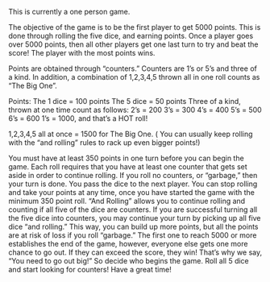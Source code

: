 This is currently a one person game.

The objective of the game is to be the first player to get 5000 points. This is done through rolling the five dice, and earning points. Once a player goes over 5000 points, then all other players get one last turn to try and beat the score! The player with the most points wins.

Points are obtained through “counters.” Counters are 1’s or 5’s and three of a kind. In addition, a combination of 1,2,3,4,5 thrown all in one roll counts as “The Big One”.

Points:
The 1 dice = 100 points
The 5 dice = 50 points
Three of a kind, thrown at one time count as follows:
2’s = 200
3’s = 300
4’s = 400
5’s = 500
6’s = 600
1’s = 1000, and that’s a HOT roll!

1,2,3,4,5 all at once = 1500 for The Big One. ( You can usually keep rolling with the “and rolling” rules to rack up even bigger points!)

You must have at least 350 points in one turn before you can begin the game.
Each roll requires that you have at least one counter that gets set aside in order to continue rolling.
If you roll no counters, or “garbage,” then your turn is done. You pass the dice to the next player.
You can stop rolling and take your points at any time, once you have started the game with the minimum 350 point roll.
“And Rolling” allows you to continue rolling and counting if all five of the dice are counters. If you are successful turning all the five dice into counters, you may continue your turn by picking up all five dice “and rolling.” This way, you can build up more points, but all the points are at risk of loss if you roll “garbage.”
The first one to reach 5000 or more establishes the end of the game, however, everyone else gets one more chance to go out. If they can exceed the score, they win! That’s why we say, “You need to go out big!”
So decide who begins the game. Roll all 5 dice and start looking for counters! Have a great time!